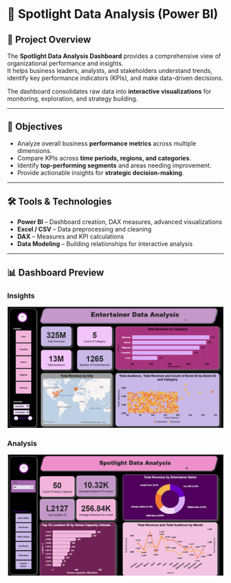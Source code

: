 # 🔦 Spotlight Data Analysis (Power BI)

## 📖 Project Overview
The **Spotlight Data Analysis Dashboard** provides a comprehensive view of organizational performance and insights.  
It helps business leaders, analysts, and stakeholders understand trends, identify key performance indicators (KPIs), and make data-driven decisions.  

The dashboard consolidates raw data into **interactive visualizations** for monitoring, exploration, and strategy building.  

---

## 🎯 Objectives
- Analyze overall business **performance metrics** across multiple dimensions.  
- Compare KPIs across **time periods, regions, and categories**.  
- Identify **top-performing segments** and areas needing improvement.  
- Provide actionable insights for **strategic decision-making**.  

---

## 🛠️ Tools & Technologies  
- **Power BI** – Dashboard creation, DAX measures, advanced visualizations  
- **Excel / CSV** – Data preprocessing and cleaning  
- **DAX** – Measures and KPI calculations  
- **Data Modeling** – Building relationships for interactive analysis

---

## 📊 Dashboard Preview

### Insights
![Spotlight Overview](https://github.com/DACHU021/Spotlight-Data-Analysis-Power-BI-/blob/main/OVERVIEW.png.png)

### Analysis
![Spotlight Analysis](https://github.com/DACHU021/Spotlight-Data-Analysis-Power-BI-/blob/main/Detailed%20.png)




